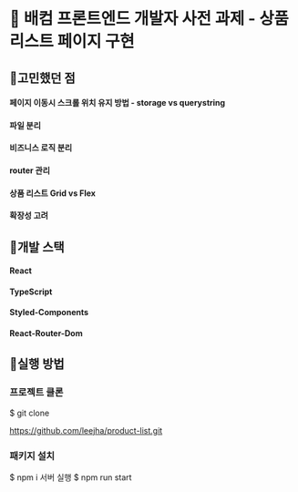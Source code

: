 # 📝 배컴 프론트엔드 개발자 사전 과제 - 상품 리스트 페이지 구현

## 📌고민했던 점
#### 페이지 이동시 스크롤 위치 유지 방법 - storage vs querystring
#### 파일 분리
#### 비즈니스 로직 분리
#### router 관리
#### 상품 리스트 Grid vs Flex
#### 확장성 고려

## 📌개발 스택
#### React
#### TypeScript
#### Styled-Components
#### React-Router-Dom

## 📌실행 방법
### 프로젝트 클론
$ git clone

https://github.com/leejha/product-list.git

### 패키지 설치
$ npm i
서버 실행
$ npm run start
